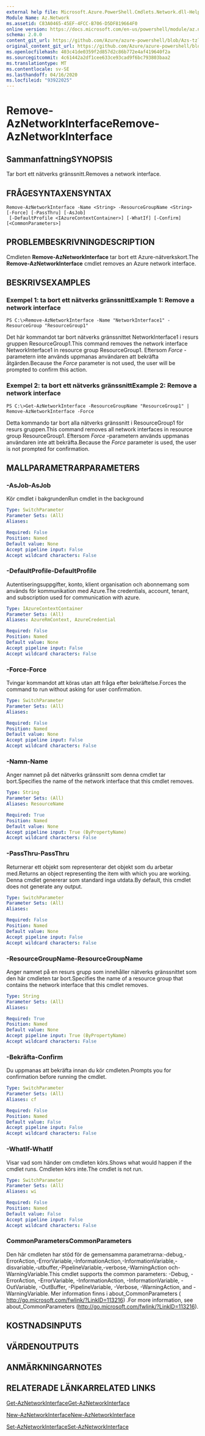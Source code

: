 ```yaml
---
external help file: Microsoft.Azure.PowerShell.Cmdlets.Network.dll-Help.xml
Module Name: Az.Network
ms.assetid: C83A0465-45EF-4FCC-B706-D5DF819664F0
online version: https://docs.microsoft.com/en-us/powershell/module/az.network/remove-aznetworkinterface
schema: 2.0.0
content_git_url: https://github.com/Azure/azure-powershell/blob/Azs-tzl/src/Network/Network/help/Remove-AzNetworkInterface.md
original_content_git_url: https://github.com/Azure/azure-powershell/blob/Azs-tzl/src/Network/Network/help/Remove-AzNetworkInterface.md
ms.openlocfilehash: 403c41de0359f2d857d2c86b772e4af419640f2a
ms.sourcegitcommit: 4c61442a2df1cee633ce93cad9f6bc793803baa2
ms.translationtype: MT
ms.contentlocale: sv-SE
ms.lasthandoff: 04/16/2020
ms.locfileid: "93922025"
---
```

# <span data-ttu-id="d56b9-101">Remove-AzNetworkInterface</span><span class="sxs-lookup"><span data-stu-id="d56b9-101">Remove-AzNetworkInterface</span></span>

## <span data-ttu-id="d56b9-102">Sammanfattning</span><span class="sxs-lookup"><span data-stu-id="d56b9-102">SYNOPSIS</span></span>
<span data-ttu-id="d56b9-103">Tar bort ett nätverks gränssnitt.</span><span class="sxs-lookup"><span data-stu-id="d56b9-103">Removes a network interface.</span></span>

## <span data-ttu-id="d56b9-104">FRÅGESYNTAXEN</span><span class="sxs-lookup"><span data-stu-id="d56b9-104">SYNTAX</span></span>

```
Remove-AzNetworkInterface -Name <String> -ResourceGroupName <String> [-Force] [-PassThru] [-AsJob]
 [-DefaultProfile <IAzureContextContainer>] [-WhatIf] [-Confirm] [<CommonParameters>]
```

## <span data-ttu-id="d56b9-105">PROBLEMBESKRIVNING</span><span class="sxs-lookup"><span data-stu-id="d56b9-105">DESCRIPTION</span></span>
<span data-ttu-id="d56b9-106">Cmdleten **Remove-AzNetworkInterface** tar bort ett Azure-nätverkskort.</span><span class="sxs-lookup"><span data-stu-id="d56b9-106">The **Remove-AzNetworkInterface** cmdlet removes an Azure network interface.</span></span>

## <span data-ttu-id="d56b9-107">BESKRIVS</span><span class="sxs-lookup"><span data-stu-id="d56b9-107">EXAMPLES</span></span>

### <span data-ttu-id="d56b9-108">Exempel 1: ta bort ett nätverks gränssnitt</span><span class="sxs-lookup"><span data-stu-id="d56b9-108">Example 1: Remove a network interface</span></span>
```
PS C:\>Remove-AzNetworkInterface -Name "NetworkInterface1" -ResourceGroup "ResourceGroup1"
```

<span data-ttu-id="d56b9-109">Det här kommandot tar bort nätverks gränssnittet NetworkInterface1 i resurs gruppen ResourceGroup1.</span><span class="sxs-lookup"><span data-stu-id="d56b9-109">This command removes the network interface NetworkInterface1 in resource group ResourceGroup1.</span></span>
<span data-ttu-id="d56b9-110">Eftersom *Force* -parametern inte används uppmanas användaren att bekräfta åtgärden.</span><span class="sxs-lookup"><span data-stu-id="d56b9-110">Because the *Force* parameter is not used, the user will be prompted to confirm this action.</span></span>

### <span data-ttu-id="d56b9-111">Exempel 2: ta bort ett nätverks gränssnitt</span><span class="sxs-lookup"><span data-stu-id="d56b9-111">Example 2: Remove a network interface</span></span>
```
PS C:\>Get-AzNetworkInterface -ResourceGroupName "ResourceGroup1" | Remove-AzNetworkInterface -Force
```

<span data-ttu-id="d56b9-112">Detta kommando tar bort alla nätverks gränssnitt i ResourceGroup1 för resurs gruppen.</span><span class="sxs-lookup"><span data-stu-id="d56b9-112">This command removes all network interfaces in resource group ResourceGroup1.</span></span>
<span data-ttu-id="d56b9-113">Eftersom *Force* -parametern används uppmanas användaren inte att bekräfta.</span><span class="sxs-lookup"><span data-stu-id="d56b9-113">Because the *Force* parameter is used, the user is not prompted for confirmation.</span></span>

## <span data-ttu-id="d56b9-114">MALLPARAMETRAR</span><span class="sxs-lookup"><span data-stu-id="d56b9-114">PARAMETERS</span></span>

### <span data-ttu-id="d56b9-115">-AsJob</span><span class="sxs-lookup"><span data-stu-id="d56b9-115">-AsJob</span></span>
<span data-ttu-id="d56b9-116">Kör cmdlet i bakgrunden</span><span class="sxs-lookup"><span data-stu-id="d56b9-116">Run cmdlet in the background</span></span>

```yaml
Type: SwitchParameter
Parameter Sets: (All)
Aliases: 

Required: False
Position: Named
Default value: None
Accept pipeline input: False
Accept wildcard characters: False
```

### <span data-ttu-id="d56b9-117">-DefaultProfile</span><span class="sxs-lookup"><span data-stu-id="d56b9-117">-DefaultProfile</span></span>
<span data-ttu-id="d56b9-118">Autentiseringsuppgifter, konto, klient organisation och abonnemang som används för kommunikation med Azure.</span><span class="sxs-lookup"><span data-stu-id="d56b9-118">The credentials, account, tenant, and subscription used for communication with azure.</span></span>

```yaml
Type: IAzureContextContainer
Parameter Sets: (All)
Aliases: AzureRmContext, AzureCredential

Required: False
Position: Named
Default value: None
Accept pipeline input: False
Accept wildcard characters: False
```

### <span data-ttu-id="d56b9-119">-Force</span><span class="sxs-lookup"><span data-stu-id="d56b9-119">-Force</span></span>
<span data-ttu-id="d56b9-120">Tvingar kommandot att köras utan att fråga efter bekräftelse.</span><span class="sxs-lookup"><span data-stu-id="d56b9-120">Forces the command to run without asking for user confirmation.</span></span>

```yaml
Type: SwitchParameter
Parameter Sets: (All)
Aliases: 

Required: False
Position: Named
Default value: None
Accept pipeline input: False
Accept wildcard characters: False
```

### <span data-ttu-id="d56b9-121">-Namn</span><span class="sxs-lookup"><span data-stu-id="d56b9-121">-Name</span></span>
<span data-ttu-id="d56b9-122">Anger namnet på det nätverks gränssnitt som denna cmdlet tar bort.</span><span class="sxs-lookup"><span data-stu-id="d56b9-122">Specifies the name of the network interface that this cmdlet removes.</span></span>

```yaml
Type: String
Parameter Sets: (All)
Aliases: ResourceName

Required: True
Position: Named
Default value: None
Accept pipeline input: True (ByPropertyName)
Accept wildcard characters: False
```

### <span data-ttu-id="d56b9-123">-PassThru</span><span class="sxs-lookup"><span data-stu-id="d56b9-123">-PassThru</span></span>
<span data-ttu-id="d56b9-124">Returnerar ett objekt som representerar det objekt som du arbetar med.</span><span class="sxs-lookup"><span data-stu-id="d56b9-124">Returns an object representing the item with which you are working.</span></span>
<span data-ttu-id="d56b9-125">Denna cmdlet genererar som standard inga utdata.</span><span class="sxs-lookup"><span data-stu-id="d56b9-125">By default, this cmdlet does not generate any output.</span></span>

```yaml
Type: SwitchParameter
Parameter Sets: (All)
Aliases: 

Required: False
Position: Named
Default value: None
Accept pipeline input: False
Accept wildcard characters: False
```

### <span data-ttu-id="d56b9-126">-ResourceGroupName</span><span class="sxs-lookup"><span data-stu-id="d56b9-126">-ResourceGroupName</span></span>
<span data-ttu-id="d56b9-127">Anger namnet på en resurs grupp som innehåller nätverks gränssnittet som den här cmdleten tar bort.</span><span class="sxs-lookup"><span data-stu-id="d56b9-127">Specifies the name of a resource group that contains the network interface that this cmdlet removes.</span></span>

```yaml
Type: String
Parameter Sets: (All)
Aliases: 

Required: True
Position: Named
Default value: None
Accept pipeline input: True (ByPropertyName)
Accept wildcard characters: False
```

### <span data-ttu-id="d56b9-128">-Bekräfta</span><span class="sxs-lookup"><span data-stu-id="d56b9-128">-Confirm</span></span>
<span data-ttu-id="d56b9-129">Du uppmanas att bekräfta innan du kör cmdleten.</span><span class="sxs-lookup"><span data-stu-id="d56b9-129">Prompts you for confirmation before running the cmdlet.</span></span>

```yaml
Type: SwitchParameter
Parameter Sets: (All)
Aliases: cf

Required: False
Position: Named
Default value: False
Accept pipeline input: False
Accept wildcard characters: False
```

### <span data-ttu-id="d56b9-130">-WhatIf</span><span class="sxs-lookup"><span data-stu-id="d56b9-130">-WhatIf</span></span>
<span data-ttu-id="d56b9-131">Visar vad som händer om cmdleten körs.</span><span class="sxs-lookup"><span data-stu-id="d56b9-131">Shows what would happen if the cmdlet runs.</span></span>
<span data-ttu-id="d56b9-132">Cmdleten körs inte.</span><span class="sxs-lookup"><span data-stu-id="d56b9-132">The cmdlet is not run.</span></span>

```yaml
Type: SwitchParameter
Parameter Sets: (All)
Aliases: wi

Required: False
Position: Named
Default value: False
Accept pipeline input: False
Accept wildcard characters: False
```

### <span data-ttu-id="d56b9-133">CommonParameters</span><span class="sxs-lookup"><span data-stu-id="d56b9-133">CommonParameters</span></span>
<span data-ttu-id="d56b9-134">Den här cmdleten har stöd för de gemensamma parametrarna:-debug,-ErrorAction,-ErrorVariable,-InformationAction,-InformationVariable,-disvariable,-utbuffer,-PipelineVariable,-verbose,-WarningAction och-WarningVariable.</span><span class="sxs-lookup"><span data-stu-id="d56b9-134">This cmdlet supports the common parameters: -Debug, -ErrorAction, -ErrorVariable, -InformationAction, -InformationVariable, -OutVariable, -OutBuffer, -PipelineVariable, -Verbose, -WarningAction, and -WarningVariable.</span></span> <span data-ttu-id="d56b9-135">Mer information finns i about_CommonParameters ( http://go.microsoft.com/fwlink/?LinkID=113216) .</span><span class="sxs-lookup"><span data-stu-id="d56b9-135">For more information, see about_CommonParameters (http://go.microsoft.com/fwlink/?LinkID=113216).</span></span>

## <span data-ttu-id="d56b9-136">KOSTNADS</span><span class="sxs-lookup"><span data-stu-id="d56b9-136">INPUTS</span></span>

## <span data-ttu-id="d56b9-137">VÄRDEN</span><span class="sxs-lookup"><span data-stu-id="d56b9-137">OUTPUTS</span></span>

## <span data-ttu-id="d56b9-138">ANMÄRKNINGAR</span><span class="sxs-lookup"><span data-stu-id="d56b9-138">NOTES</span></span>

## <span data-ttu-id="d56b9-139">RELATERADE LÄNKAR</span><span class="sxs-lookup"><span data-stu-id="d56b9-139">RELATED LINKS</span></span>

[<span data-ttu-id="d56b9-140">Get-AzNetworkInterface</span><span class="sxs-lookup"><span data-stu-id="d56b9-140">Get-AzNetworkInterface</span></span>](./Get-AzNetworkInterface.md)

[<span data-ttu-id="d56b9-141">New-AzNetworkInterface</span><span class="sxs-lookup"><span data-stu-id="d56b9-141">New-AzNetworkInterface</span></span>](./New-AzNetworkInterface.md)

[<span data-ttu-id="d56b9-142">Set-AzNetworkInterface</span><span class="sxs-lookup"><span data-stu-id="d56b9-142">Set-AzNetworkInterface</span></span>](./Set-AzNetworkInterface.md)


